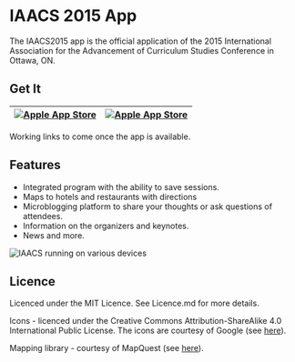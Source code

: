 IAACS 2015 App
==============

The IAACS2015 app is the official application of the 2015 International Association for the Advancement of Curriculum Studies Conference in Ottawa, ON.

Get It
------

|[![Apple App Store](http://www.bryanabsmith.com/iaacs/app/img/app_store.png)]()   | [![Apple App Store](http://www.bryanabsmith.com/iaacs/app/img/google_play.png)]()  |
|---|---|

Working links to come once the app is available.

Features
--------

+ Integrated program with the ability to save sessions.
+ Maps to hotels and restaurants with directions
+ Microblogging platform to share your thoughts or ask questions of attendees.
+ Information on the organizers and keynotes.
+ News and more.

![IAACS running on various devices](http://www.bryanabsmith.com/iaacs/app/img/mockup_collection.png)

Licence
-------

Licenced under the MIT Licence. See Licence.md for more details.

Icons - licenced under the Creative Commons Attribution-ShareAlike 4.0 International Public
License. The icons are courtesy of Google (see [here](https://github.com/google/material-design-icons)).

Mapping library - courtesy of MapQuest (see [here](http://developer.mapquest.com/web/products/featured/as3-flex-flash-mobile)).